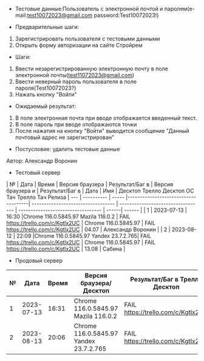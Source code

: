 * Тестовые данные:Пользователь с электронной почтой и паролем(e-mail:test10072023@gmail.com password:Test10072023!)

* Предварительные шаги:
1. Зарегистрировать пользователя с тестовыми данными
2. Открыть форму авторизации на сайте Стройрем

* Шаги:
1. Ввести незарегистрированную электронную почту в поле электронной почты(test11072023@gmail.com)
2. Ввести неверный пароль пользователя в поле пароля(Test10072023?)
3. Нажать кнопку "Войти"


* Ожидаемый результат:
1. В поле электронная почта при вводе отображается введенный текст.
2. В поле пароль при вводе отображаются точки
3. После нажатия на кнопку "Войти" выводится сообщение "Данный почтовый адрес не зарегистрирован"

* Постусловие: удалить тестовые данные

Автор: Александр Воронин

* Тестовый сервер 


|  №  | Дата       | Время |           Версия браузера           |        Результат/Баг в            |             Версия браузера и       |           Результат/Баг в          |  Дата  |  Имя   |
								          Десктоп		                   Трелло Десктоп		                        ОС Тач			                  Трелло Тач	          Релиза
| --- | ---------- | ----- |-------------------------------------| ---------------------------------- | ---------------------------------- | ---------------------------------- | ------| ------  |
| 1   | 2023-07-13 | 16:30 |Chrome 116.0.5845.97 Mazila 116.0.2  | FAIL https://trello.com/c/Kgtlx2UC | Chrome 116.0.5845.97               | FAIL https://trello.com/c/Kgtlx2UC | 04.07 | Александр Воронин  |
| 2   | 2023-08-12 | 22:09 |Chrome 116.0.5845.97 Yandex 23.7.2.765| FAIL https://trello.com/c/Kgtlx2UC | Chrome 116.0.5845.97               | FAIL https://trello.com/c/Kgtlx2UC | 13.08 | Сабина  |


* Продовый сервер


|  №  | Дата       | Время |           Версия браузера/Десктоп          |        Результат/Баг в Трелло Десктоп    |             Версия браузера и ОС Тач      |           Результат/Баг в Трелло Тач          |  Дата Релиза  |  Имя   |
| --- | ---------- | ----- |-------------------------------------| ---------------------------------- | ---------------------------------- | ---------------------------------- | ------| ------  |
| 1   | 2023-07-13 | 16:31 |Chrome 116.0.5845.97 Mazila 116.0.2  | FAIL https://trello.com/c/Kgtlx2UC | Chrome 116.0.5845.97               | FAIL https://trello.com/c/Kgtlx2UC | 04.07 | Александр Воронин  |
| 2   | 2023-08-13 | 20:06 |Chrome 116.0.5845.97 Yandex 23.7.2.765| FAIL https://trello.com/c/Kgtlx2UC | Chrome 116.0.5845.97               | FAIL https://trello.com/c/Kgtlx2UC  | 13.08 | Сабина  |

